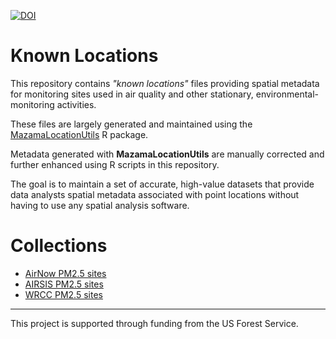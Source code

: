 [![DOI](https://zenodo.org/badge/445637007.svg)](https://zenodo.org/badge/latestdoi/445637007)

# Known Locations

This repository contains _"known locations"_ files providing spatial metadata 
for monitoring sites used in air quality and other stationary, 
environmental-monitoring activities.

These files are largely generated and maintained using the 
[MazamaLocationUtils](https://github.com/MazamaScience/MazamaLocationUtils)
R package.

Metadata generated with **MazamaLocationUtils** are manually corrected and 
further enhanced using R scripts in this repository.

The goal is to maintain a set of accurate, high-value datasets that 
provide data analysts spatial metadata associated with point locations without 
having to use any spatial analysis software.

# Collections

* [AirNow PM2.5 sites](airnow_PM2.5_sites.html)
* [AIRSIS PM2.5 sites](airsis_PM2.5_sites.html)
* [WRCC PM2.5 sites](airnow_PM2.5_sites.html)

----

This project is supported through funding from the US Forest Service.

